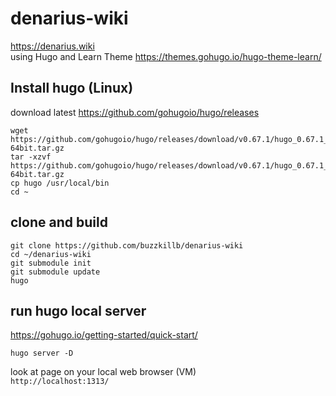 # denarius-wiki
https://denarius.wiki  
using Hugo and Learn Theme https://themes.gohugo.io/hugo-theme-learn/  
## Install hugo (Linux)  
download latest https://github.com/gohugoio/hugo/releases  
```
wget https://github.com/gohugoio/hugo/releases/download/v0.67.1/hugo_0.67.1_Linux-64bit.tar.gz
tar -xzvf https://github.com/gohugoio/hugo/releases/download/v0.67.1/hugo_0.67.1_Linux-64bit.tar.gz
cp hugo /usr/local/bin
cd ~
```
## clone and build
```
git clone https://github.com/buzzkillb/denarius-wiki
cd ~/denarius-wiki
git submodule init
git submodule update
hugo
```
## run hugo local server  
https://gohugo.io/getting-started/quick-start/
```
hugo server -D
```
look at page on your local web browser (VM)  
`http://localhost:1313/`

